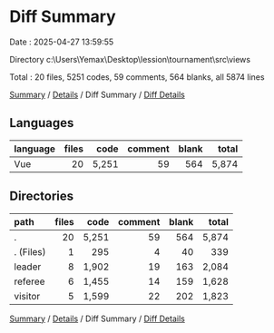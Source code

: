 # Diff Summary

Date : 2025-04-27 13:59:55

Directory c:\\Users\\Yemax\\Desktop\\lession\\tournament\\src\\views

Total : 20 files,  5251 codes, 59 comments, 564 blanks, all 5874 lines

[Summary](results.md) / [Details](details.md) / Diff Summary / [Diff Details](diff-details.md)

## Languages
| language | files | code | comment | blank | total |
| :--- | ---: | ---: | ---: | ---: | ---: |
| Vue | 20 | 5,251 | 59 | 564 | 5,874 |

## Directories
| path | files | code | comment | blank | total |
| :--- | ---: | ---: | ---: | ---: | ---: |
| . | 20 | 5,251 | 59 | 564 | 5,874 |
| . (Files) | 1 | 295 | 4 | 40 | 339 |
| leader | 8 | 1,902 | 19 | 163 | 2,084 |
| referee | 6 | 1,455 | 14 | 159 | 1,628 |
| visitor | 5 | 1,599 | 22 | 202 | 1,823 |

[Summary](results.md) / [Details](details.md) / Diff Summary / [Diff Details](diff-details.md)